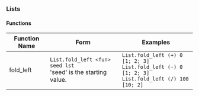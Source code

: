 ### Lists

#### Functions
Function Name | Form | Examples
--- | --- | ---
fold_left | `List.fold_left <fun> seed lst` <br /> 'seed' is the starting value. | `List.fold_left (+) 0 [1; 2; 3]` <br /> `List.fold_left (-) 0 [1; 2; 3]` <br /> `List.fold_left (/) 100 [10; 2]` <br />

